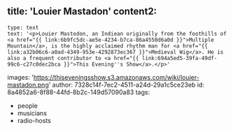 title: 'Louier Mastadon'
content2:
  -
    type: text
    text: '<p>Louier Mastodon, an Indiean originally from the foothills of <a href="{{ link:6b9fc5dc-ae5e-4234-b7ca-86a4550d6a0d }}">Multiple Mountain</a>, is the highly acclaimed rhythm man for <a href="{{ link:a32b06c6-a0ad-4349-953e-4292873ec367 }}">Medieval Wig</a>. He is also a frequent contributor to <a href="{{ link:694a5ed5-39fa-49df-99c6-c27c0dec2bca }}">This Evening''s Show</a>.</p>'
images: 'https://thiseveningsshow.s3.amazonaws.com/wiki/louier-mastadon.png'
author: 7328c14f-7ec2-4511-a24d-29a1c5ce23eb
id: 8a4852a6-8f88-44fd-8b2c-149d57090a83
tags:
  - people
  - musicians
  - radio-hosts
